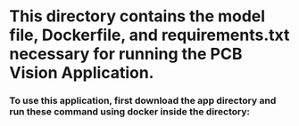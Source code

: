 # This directory contains the model file, Dockerfile, and requirements.txt necessary for running the PCB Vision Application. 
### To use this application, first download the app directory and run these command using docker inside the directory:

